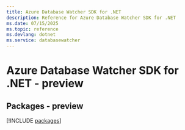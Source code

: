```yaml
---
title: Azure Database Watcher SDK for .NET
description: Reference for Azure Database Watcher SDK for .NET
ms.date: 07/15/2025
ms.topic: reference
ms.devlang: dotnet
ms.service: databasewatcher
---
```

# Azure Database Watcher SDK for .NET - preview
## Packages - preview
[!INCLUDE [packages](database-watcher-index.md)]
